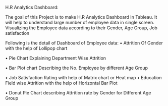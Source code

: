 H.R Analytics Dashboard:

The goal of this Project is to make H.R Analytics Dashboard In Tableau. It will help to understand large number of employee data in single screen. Visualizing the Employee data according to their Gender, Age Group, Job satisfaction 

Following is the detail of Dashboard of Employee data:
•	Attrition Of Gender with the help of Lollipop chart

•	Pie Chart Explaining Department Wise Attrition

•	Bar Plot chart Describing the No. Employee by different Age Group

•	Job Satisfaction Rating with help of Matrix chart or Heat map
•	Education Field wise Attrition with the help of Horizontal Bar Plot

•	Donut Pie Chart describing Attrition rate by Gender for Different Age Group 


